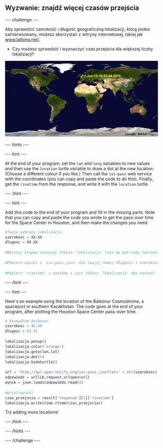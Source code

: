 ## Wyzwanie: znajdź więcej czasów przejścia

\--- challenge \---

Aby sprawdzić szerokość i długość geograficzną lokalizacji, którą jesteś zainteresowany, możesz skorzystać z witryny internetowej, takiej jak <a href="http://www.latlong.net/" target="_blank">www.latlong.net/</a>.

+ Czy możesz sprawdzić i wyznaczyć czas przejścia dla większej liczby lokalizacji? 

![zrzut ekranu](images/iss-final.png)

\--- hints \---

\--- hint \---

At the end of your program, set the `lat` and `long` variables to new values and then use the `location` turtle variable to draw a dot at the new location. (Choose a different colour if you like.) Then call the `iss-pass` web service with the coordinates (you can copy and paste the code to do this). Finally, get the `risetime` from the response, and write it with the `location` turtle.

\--- /hint \---

\--- hint \---

Add this code to the end of your program and fill in the missing parts. Note that you can copy and paste the code you wrote to get the pass-over time for the Space Center in Houston, and then make the changes you need.

```python
#Twoja wybrana lokalizacja
szerokosc = XX.XX
dlugosc = XX.XX

#Narysuj kropkę używając żółwia 'lokalizacja' (nie ma potrzeby tworzenia nowego żółwia), wybierz inny kolor

#Pobierz wyniki z 'iss-pass.json' dla twojej nowej długości i szerokości geograficznej

#Pobierz 'risetime' z wyników i użyj żółwia 'lokalizacja' aby nanieść je na mapie
```

\--- /hint \---

\--- hint \---

Here's an example using the location of the Baikonur Cosmodrome, a spaceport in southern Kazakhstan. The code goes at the end of your program, after plotting the Houston Space Center pass-over time.

```python
# Kosmodrom Bajkonur
szerokosc = 45.86
dlugosc = 63.31

lokalizacja.penup()
lokalizacja.color('orange')
lokalizacja.goto(lon,lat)
lokalizacja.dot(5)
lokalizacja.hideturtle()

url = 'http://api.open-notify.org/iss-pass.json?lat=' + str(szerokosc) + '&lon=' + str(dlugosc)
odpowiedz = urllib.request.urlopen(url)
wynik = json.loads(odpowiedz.read())

#print(wynik)
czas_przejscia = result['response'][1]['risetime']
lokalizacja.write(time.ctime(czas_przejscia))
```

Try adding more locations!

\--- /hint \---

\--- /hints \---

\--- /challenge \---